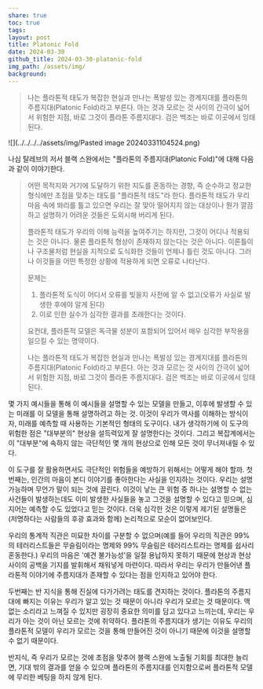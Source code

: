 ```yaml
---
share: true
toc: true
tags: 
layout: post
title: Platonic Fold
date: 2024-03-30
github_title: 2024-03-30-platonic-fold
img_path: /assets/img/
background:
---
```

> 나는 플라톤적 태도가 복잡한 현실과 만나는 폭발성 있는 경계지대를 플라톤의 주름지대(Platonic Fold)라고 부른다. 아는 것과 모르는 것 사이의 간극이 넓어서 위험한 지점, 바로 그것이 플라톤 주름지대다. 검은 백조는 바로 이곳에서 잉태된다.

![](../../../../assets/img/Pasted image 20240331104524.png)

나심 탈레브의 저서 블랙 스완에서는 "플라톤의 주름지대(Platonic Fold)"에 대해 다음과 같이 이야기한다.

> 어떤 목적지와 거기에 도달하기 위한 지도를 혼동하는 경향, 즉 순수하고 정교한 형식에만 초점을 맞추는 태도를 "플라톤적 태도"라 한다. 플라톤적 태도가 우리 마음 속에 똬리를 틀고 있으면 우리는 잘 맞아 떨어지지 않는 대상이나 뭔가 깔끔하고 설명하기 어려운 것들은 도외시해 버리게 된다.
> 
> 플라톤적 태도가 우리의 이해 능력을 높여주기는 하지만, 그것이 어디나 적용되는 것은 아니다. 물론 플라톤적 형상이 존재하지 않는다는 것은 아니다. 이론틀이나 구조물처럼 현실을 지적으로 도식화한 것들이 언제나 틀린 것도 아니다. 그러나 이것들을 어떤 특정한 상황에 적용하게 되면 오류로 나타난다. 
> 
> 문제는 
> 1) 플라톤적 도식이 어디서 오류를 빚을지 사전에 알 수 없고(오류가 사실로 발생한 후에야 알게 된다) 
> 2) 이로 인한 실수가 심각한 결과를 초래한다는 것이다. 
> 
> 요컨대, 플라톤적 모델은 독극물 성분이 포함되어 있어서 매우 심각한 부작용을 일으킬 수 있는 명약이다. 
> 
> 나는 플라톤적 태도가 복잡한 현실과 만나는 폭발성 있는 경계지대를 플라톤의 주름지대(Platonic Fold)라고 부른다. 아는 것과 모르는 것 사이의 간극이 넓어서 위험한 지점, 바로 그것이 플라톤 주름지대다. 검은 백조는 바로 이곳에서 잉태된다.


몇 가지 예시들을 통해 이 예시들을 설명할 수 있는 모델을 만들고, 이후에 발생할 수 있는 미래를 이 모델을 통해 설명하려고 하는 것. 이것이 우리가 역사를 이해하는 방식이자, 미래를 예측할 때 사용하는 기본적인 형태의 도구이다. 내가 생각하기에 이 도구의 위험한 점은 "대부분의" 현상을 설득력있게 잘 설명한다는 것이다. 그리고 복잡계에서는 이 "대부분"에 속하지 않는 극단적인 몇 개의 현상으로 인해 모든 것이 무너져내릴 수 있다.

이 도구를 잘 활용하면서도 극단적인 위험들을 예방하기 위해서는 어떻게 해야 할까.
첫 번째는, 인간의 마음이 본디 이야기를 좋아한다는 사실을 인지하는 것이다. 우리는 설명 가능하며 무언가 말이 되는 것에 끌린다. 이것이 낳는 큰 위험 중 하나는 설명할 수 없는 사건들이 발생하는데도 이미 발생한 사실들을 놓고 그것을 설명할 수 있다고 믿으며, 심지어는 예측할 수도 있었다고 믿는 것이다. 더욱 심각한 것은 이렇게 제기된 설명들은 (저명하다는 사람들의 후광 효과와 함께) 논리적으로 모순이 없어보인다. 

우리의 통계적 직관은 미묘한 차이를 구분할 수 없으며(예를 들어 우리의 직관은 99%의 테러리스트들은 무슬림이라는 명제와 99% 무슬림은 테러리스트라는 명제를 쉽사리 혼동한다.) 우리의 마음은 '예견 불가능성'을 일절 용납하지 못하기 때문에 현상과 현상사이의 공백을 기지를 발휘해서 채워넣게 마련이다. 따라서 우리는 우리가 만들어낸 플라톤적 이야기에 주름지대가 존재할 수 있다는 점을 인지하고 있어야 한다.

두번째는 반 지식을 통해 진실에 다가가려는 태도를 견지하는 것이다. 플라톤의 주름지대에 빠지는 이유는 우리가 알고 있는 것 때문이 아니라 우리가 모르는 것 때문이다. 맥없는 소리라고 느껴질 수 있지만 굉장히 중요한 의미를 담고 있다고 느끼는데, 우리는 우리가 아는 것이 아닌 모르는 것에 취약하다. 플라톤의 주름지대가 생기는 이유도 우리의 플라톤적 모델이 우리가 모르는 것을 통해 만들어진 것이 아니기 때문에 이것을 설명할 수 없기 때문이다. 

반지식, 즉 우리가 모르는 것에 초점을 맞추어 블랙 스완에 노출될 기회를 최대한 늘리면, 기대 밖의 결과를 얻을 수 있으며 플라톤의 주름지대를 인지함으로써 플라톤적 모델에 무리한 베팅을 하지 않게 된다.

